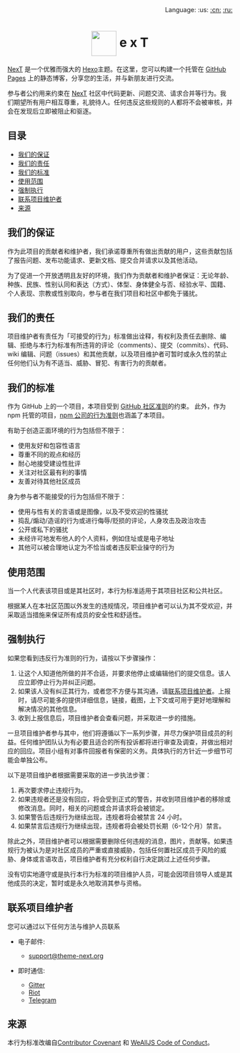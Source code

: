 <div align="right">Language: :us:
<a title="Chinese" href="../docs/zh-CN/CODE_OF_CONDUCT.md">:cn:</a>
<a title="Russian" href="../docs/ru/CODE_OF_CONDUCT.md">:ru:</a></div>

# <div align="center"><a title="Go to homepage" href="https://theme-next.org"><img align="center" width="56" height="56" src="https://raw.githubusercontent.com/theme-next/hexo-theme-next/master/source/images/favicon.ico?sanitize=true"></a> e x T</div>

[NexT](https://github.com/theme-next/hexo-theme-next) 是一个优雅而强大的 [Hexo](https://hexo.io/)主题。在这里，您可以构建一个托管在 [GitHub Pages](https://pages.github.com/) 上的静态博客，分享您的生活，并与新朋友进行交流。

参与者公约用来约束在 [NexT](https://github.com/theme-next/hexo-theme-next) 社区中代码更新、问题交流、请求合并等行为。我们期望所有用户相互尊重，礼貌待人。任何违反这些规则的人都将不会被审核，并会在发现后立即被阻止和驱逐。

## 目录

- [我们的保证](#our-pledge)
- [我们的责任](#our-responsibilities)
- [我们的标准](#our-standards)
- [使用范围](#scope)
- [强制执行](#enforcement)
- [联系项目维护者](#contacting-maintainers)
- [来源](#attribution)

<a name="our-pledge"></a>
## 我们的保证

作为此项目的贡献者和维护者，我们承诺尊重所有做出贡献的用户，这些贡献包括了报告问题、发布功能请求、更新文档、提交合并请求以及其他活动。

为了促进一个开放透明且友好的环境，我们作为贡献者和维护者保证：无论年龄、种族、民族、性别认同和表达（方式）、体型、身体健全与否、经验水平、国籍、个人表现、宗教或性别取向，参与者在我们项目和社区中都免于骚扰。

<a name="our-responsibilities"></a>
## 我们的责任

项目维护者有责任为「可接受的行为」标准做出诠释，有权利及责任去删除、编辑、拒绝与本行为标准有所违背的评论（comments）、提交（commits）、代码、wiki 编辑、问题（issues）和其他贡献，以及项目维护者可暂时或永久性的禁止任何他们认为有不适当、威胁、冒犯、有害行为的贡献者。

<a name="our-standards"></a>
## 我们的标准

作为 GitHub 上的一个项目，本项目受到 [GitHub 社区准则](https://help.github.com/articles/github-community-guidelines/)的约束。 此外，作为 npm 托管的项目，[npm 公司的行为准则](https://www.npmjs.com/policies/conduct)也涵盖了本项目。

有助于创造正面环境的行为包括但不限于：

* 使用友好和包容性语言
* 尊重不同的观点和经历
* 耐心地接受建设性批评
* 关注对社区最有利的事情
* 友善对待其他社区成员

身为参与者不能接受的行为包括但不限于：

* 使用与性有关的言语或是图像，以及不受欢迎的性骚扰
* 捣乱/煽动/造谣的行为或进行侮辱/贬损的评论，人身攻击及政治攻击
* 公开或私下的骚扰
* 未经许可地发布他人的个人资料，例如住址或是电子地址
* 其他可以被合理地认定为不恰当或者违反职业操守的行为

<a name="scope"></a>
## 使用范围

当一个人代表该项目或是其社区时，本行为标准适用于其项目社区和公共社区。

根据某人在本社区范围以外发生的违规情况，项目维护者可以认为其不受欢迎，并采取适当措施来保证所有成员的安全性和舒适性。

<a name="enforcement"></a>
## 强制执行

如果您看到违反行为准则的行为，请按以下步骤操作：

1. 让这个人知道他所做的并不合适，并要求他停止或编辑他们的提交信息。该人应立即停止行为并纠正问题。
2. 如果该人没有纠正其行为，或者您不方便与其沟通，请[联系项目维护者](#contacting-maintainers)。上报时，请尽可能多的提供详细信息，链接，截图，上下文或可用于更好地理解和解决情况的其他信息。
3. 收到上报信息后，项目维护者会查看问题，并采取进一步的措施。

一旦项目维护者参与其中，他们将遵循以下一系列步骤，并尽力保护项目成员的利益。任何维护团队认为有必要且适合的所有投诉都将进行审查及调查，并做出相对应的回应。项目小组有对事件回报者有保密的义务。具体执行的方针近一步细节可能会单独公布。

以下是项目维护者根据需要采取的进一步执法步骤：

1. 再次要求停止违规行为。
2. 如果违规者还是没有回应，将会受到正式的警告，并收到项目维护者的移除或修改消息。同时，相关的问题或合并请求将会被锁定。
3. 如果警告后违规行为继续出现，违规者将会被禁言 24 小时。
4. 如果禁言后违规行为继续出现，违规者将会被处罚长期（6-12个月）禁言。

除此之外，项目维护者可以根据需要删除任何违规的消息，图片，贡献等。如果违规行为被认为是对社区成员的严重或直接威胁，包括任何置社区成员于风险的威胁、身体或言语攻击，项目维护者有充分权利自行决定跳过上述任何步骤。

没有切实地遵守或是执行本行为标准的项目维护人员，可能会因项目领导人或是其他成员的决定，暂时或是永久地取消其参与资格。

<a name="contacting-maintainers"></a>
## 联系项目维护者

您可以通过以下任何方法与维护人员联系

* 电子邮件:
    * [support@theme-next.org](mailto:support@theme-next.org)

* 即时通信:
    * [Gitter](https://gitter.im/theme-next)
    * [Riot](https://riot.im/app/#/room/#NexT:matrix.org)
    * [Telegram](https://t.me/joinchat/GUNHXA-vZkgSMuimL1VmMw)

<a name="attribution"></a>
## 来源

本行为标准改编自[Contributor Covenant](https://www.contributor-covenant.org/) 和 [WeAllJS Code of Conduct](https://wealljs.org/code-of-conduct)。
